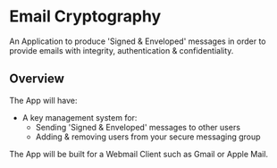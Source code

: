 # Email Cryptography

An Application to produce 'Signed & Enveloped' messages in order to provide emails with integrity, authentication & confidentiality.

## Overview

The App will have:
 * A key management system for:
   * Sending 'Signed & Enveloped' messages to other users
   * Adding & removing users from your secure messaging group
   
The App will be built for a Webmail Client such as Gmail or Apple Mail.
